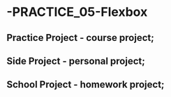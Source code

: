 # -PRACTICE_05-Flexbox

## Practice Project - course project;
## Side Project - personal project;
## School Project - homework project;
